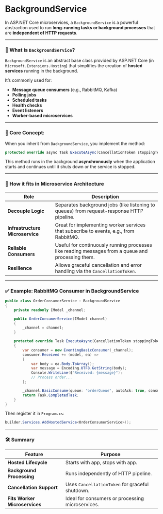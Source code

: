 # BackgroundService

In ASP.NET Core microservices, a `BackgroundService` is a powerful abstraction used to run **long-running tasks or background processes** that are **independent of HTTP requests**.

---

### 🔧 What is `BackgroundService`?

`BackgroundService` is an abstract base class provided by ASP.NET Core (in `Microsoft.Extensions.Hosting`) that simplifies the creation of **hosted services** running in the background.

It’s commonly used for:

* **Message queue consumers** (e.g., RabbitMQ, Kafka)
* **Polling jobs**
* **Scheduled tasks**
* **Health checks**
* **Event listeners**
* **Worker-based microservices**

---

### 🧠 Core Concept:

When you inherit from `BackgroundService`, you implement the method:

```csharp
protected override async Task ExecuteAsync(CancellationToken stoppingToken)
```

This method runs in the background **asynchronously** when the application starts and continues until it shuts down or the service is stopped.

---

### 🧱 How it fits in Microservice Architecture

| Role                            | Description                                                                                       |
| ------------------------------- | ------------------------------------------------------------------------------------------------- |
| **Decouple Logic**              | Separates background jobs (like listening to queues) from request-response HTTP pipeline.         |
| **Infrastructure Microservice** | Great for implementing worker services that subscribe to events, e.g., from RabbitMQ.             |
| **Reliable Consumers**          | Useful for continuously running processes like reading messages from a queue and processing them. |
| **Resilience**                  | Allows graceful cancellation and error handling via the `CancellationToken`.                      |

---

### ✅ Example: RabbitMQ Consumer in BackgroundService

```csharp
public class OrderConsumerService : BackgroundService
{
    private readonly IModel _channel;

    public OrderConsumerService(IModel channel)
    {
        _channel = channel;
    }

    protected override Task ExecuteAsync(CancellationToken stoppingToken)
    {
        var consumer = new EventingBasicConsumer(_channel);
        consumer.Received += (model, ea) =>
        {
            var body = ea.Body.ToArray();
            var message = Encoding.UTF8.GetString(body);
            Console.WriteLine($"Received: {message}");
            // Process order...
        };

        _channel.BasicConsume(queue: "orderQueue", autoAck: true, consumer: consumer);
        return Task.CompletedTask;
    }
}
```

Then register it in `Program.cs`:

```csharp
builder.Services.AddHostedService<OrderConsumerService>();
```

---

### 🛠 Summary

| Feature                       | Purpose                                          |
| ----------------------------- | ------------------------------------------------ |
| **Hosted Lifecycle**          | Starts with app, stops with app.                 |
| **Background Processing**     | Runs independently of HTTP pipeline.             |
| **Cancellation Support**      | Uses `CancellationToken` for graceful shutdown.  |
| **Fits Worker Microservices** | Ideal for consumers or processing microservices. |

 